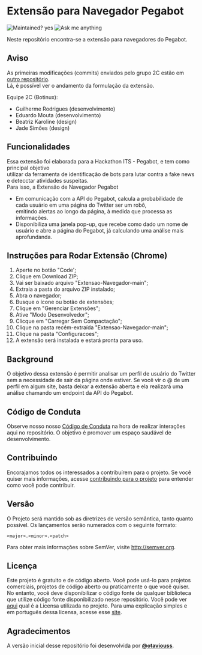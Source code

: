 # Extensão para Navegador Pegabot

![Maintained? yes](https://img.shields.io/badge/Maintained%3F-yes-green.svg)
![Ask me anything](https://img.shields.io/badge/Ask%20me-anything-1abc9c.svg)

Neste repositório encontra-se a extensão para navegadores do Pegabot.

## Aviso
As primeiras modificações (commits) enviados pelo grupo 2C estão em [outro repositório](https://github.com/edujpmouta/challenge).  
Lá, é possível ver o andamento da formulação da extensão.  
  
Equipe 2C (Botinux):
+ Guilherme Rodrigues (desenvolvimento)
+ Eduardo Mouta (desenvolvimento)
+ Beatriz Karoline (design)
+ Jade Simões (design)

## Funcionalidades
Essa extensão foi elaborada para a Hackathon ITS - Pegabot, e tem como principal objetivo  
utilizar da ferramenta de identificação de bots para lutar contra a fake news e detecctar atividades suspeitas.  
Para isso, a Extensão de Navegador Pegabot
+ Em comunicação com a API do Pegabot, calcula a probabilidade de cada usuário em uma página do Twitter ser um robô,  
emitindo alertas ao longo da página, à medida que processa as informações.
+ Disponibiliza uma janela pop-up, que recebe como dado um nome de usuário e abre a página do Pegabot, já calculando uma análise mais aprofundanda.


## Instruções para Rodar Extensão (Chrome)
1. Aperte no botão "Code';
2. Clique em Download ZIP;
3. Vai ser baixado arquivo "Extensao-Navegador-main";
4. Extraia a pasta do arquivo ZIP instalado;
5. Abra o navegador;
6. Busque o ícone ou botão de extensões;
7. Clique em "Gerenciar Extensões";
8. Ative "Modo Desenvolvedor";
9. Clicque em "Carregar Sem Compactação";
10. Clique na pasta recém-extraída "Extensao-Navegador-main";
11. Clique na pasta "Configuracoes";
12. A extensão será instalada e estará pronta para uso.

## Background

O objetivo dessa extensão é permitir analisar um perfil de usuário do Twitter sem a necessidade de sair da página onde estiver. Se você vir o @ de um perfil em algum site, basta deixar a extensão aberta e ela realizará uma análise chamando um endpoint da API do Pegabot.

## Código de Conduta

Observe nosso nosso [Código de Conduta](./CODE_OF_CONDUCT.md) na hora de realizar interações aqui no repositório. O objetivo é promover um espaço saudável de desenvolvimento.

## Contribuindo

Encorajamos todos os interessados a contribuírem para o projeto. Se você quiser mais informações, acesse [contribuindo para o projeto](/CONTRIBUTING.md) para entender como você pode contribuir.

## Versão

O Projeto será mantido sob as diretrizes de versão semântica, tanto quanto possível. Os lançamentos serão numerados com o seguinte formato:

`<major>.<minor>.<patch>`

Para obter mais informações sobre SemVer, visite http://semver.org.

## Licença

Este projeto é gratuito e de código aberto. Você pode usá-lo para projetos comerciais, projetos de código aberto ou praticamente o que você quiser. No entanto, você deve disponibilizar o código fonte de qualquer biblioteca que utilize código fonte disponibilizado nesse repositório. Você pode ver [aqui](/LICENSE) qual é a Licensa utilizada no projeto. Para uma explicação simples e em português dessa licensa, acesse esse [site](http://escolhaumalicenca.com.br/licencas/lgpl-v3/#).


## Agradecimentos

A versão inicial desse repositório foi desenvolvida por **[@otaviouss](https://github.com/otaviouss)**.


